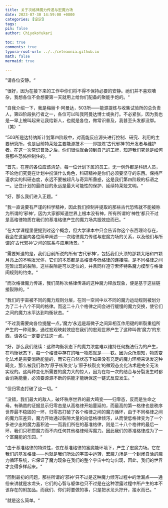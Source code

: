 ```yaml
---
title: 关于次格律魔力传递与宏魔力场
date: 2023-07-30 14:59:00 +0800
categories: [设定]
tags: 
pin: false
author: ChiyokoYukari

toc: true
comments: true
typora-root-url: ../../ceteaonia.github.io
math: false
mermaid: true

---
```

”请各位安静。“

”很好，因为在接下来的工作中你们将不得不保持必要的安静。祂们并不喜欢嘈杂，我想各位不会想要第一天就用上给你们配备的聚能手炮的。“

”自我介绍一下，我是梅丽卡·阿曼达，503所——能源提炼与收集试验所的总负责人，第四阶段执行者之一，各位可以叫我阿曼达博士或执行。不必紧张，因为我也是一早上被叫起来让我给新人，也就是各位，做常识普及，我甚至头发都没绑。（笑）“

”503所是达特纳斯计划第四阶段中，对高能反应源头进行控制、研究、利用的主要研究所，也是目前特莱娅主要能源技术——即提炼’古代邪神‘的开发者与维护者。在这一次常识普及之后，你们很快就会领到自己的工牌，知道我们究竟是如何将那些恐怖控制住的。“

”首先，在座的各位应该清楚，每一位计划下属的员工，无一例外都是科研人员，不论他们究竟在计划中扮演什么角色，科研精神是你们必须要坚守的东西。保持严谨求实的科研态度，永远不要被超凡与奇异所蛊惑，这是我们第四阶段的标语之一。记住计划的最终目的永远是最大可能性的保护、延续特莱娅文明。“

”好，那么我们进入正题。“

”我一直说要有严谨的科学精神，因此我们控制并提取的那些古代恐怖就不能被称为所谓的’邪神‘，因为大家都知道世界上根本没有神，所有所谓的’神性‘都只不过是高格律物质在我们的基准格律产生的魔力场共振效应而已。“

”在大学课程里便提到过这个概念，但大学课本中只会告诉你这个东西理论存在，我会在这里向各位简单阐述——次格律魔力传递与宏魔力场的关系，以及他们与所谓的’古代邪神‘之间的联系与应用场景。“

”需要知道的是，我们目前所说的所有’古代邪神‘，包括我们头顶的那颗太阳和四颗月亮上的不明发光体，它们的本质都是高格律与低格律的连接端，是不同格律之间短暂出现的裂隙。这些裂隙是可以定位的，并且同样遵守索怀特系魔力模型与格律间规则的约束。“

”而次格律魔力传递，我们简称次格律传递的这种魔力释放现象，便是基于这些链接裂隙的。“

”我们的宇宙被不同的魔力规则分层，在同一空间中以不同的魔力运动规则被划分为了二十八个不同的格律。而这二十八个格律之间会进行缓慢的魔力交换，使它们之间的魔力水平达到均衡状态。“

”不过我需要向各位提醒一点，’魔力‘永远是超微子之间异相互作用键的断裂重组所产生的一种现象，通过宏观映射效应在我们的宏观世界产生了这种叫做’魔力‘的东西，请各位一定要记住这一点。“

”好，那么我们继续：这种均衡状态下的魔力浓度难以维持任何施法行为的产生，在均衡状态下，每一个格律中存在的唯一物质就是——铁。因为众所周知，物质变化法术是需要消耗能量的，而它在自然状态下如果没有充足的魔力环境来诱发这种畸变，那么被我们称为’原子核聚变‘与’原子核裂变‘的微观态变化法术是完全无法实现的。这两种变化所需要的魔力大的惊人，因为在每一次的结合与分裂发生时都会消耗能量，必须要源源不断的供能才能确保这一链式反应发生。“

”但归零态打破了这一切。“

”没错，我们最大的敌人，破坏秩序世界的最大畸变——归零态，反而是生命之母。有确凿的证据显示归零态是从高格律开始蔓延的，而最高的第一格律也是秩序世界最不稳固的一环，归零态打破了各个格律之间的魔力循环，由于不同格律之间的魔力压差异，魔力开始通过裂隙大量的向低格律倾泻，从而使低格律变为了一个多进少出的魔力蓄积池——而我们所在的基准格律，则是二十八个格律的最后一环，我们只积攒魔力而不向任何其他格律倾泻魔力。因此我们的基准格律成为了一个富魔能的乐园。“

”由于基准格律的特殊性，仅在基准格律的富魔能环境下，产生了宏魔力场。它在我们的基准格律——也就是我们所处的宇宙中运转，宏魔力场是一个封闭自洽的魔力循环系统，它保证了魔力现象在我们的整个宇宙中均匀出现，因此，我们的世界才变得多样起来。“

”回到最初的问题，那些所谓的’邪神‘只不过是这种魔力倾泻过程中的泄漏点——通俗来讲就是水龙头，它们的心智与躯体也只不过是在这种泄露过程中所产生的本不该存在的附加品。而我们、你们将要做的事，只是把水龙头拧开，接水而已。“

”就是这么简单。“


